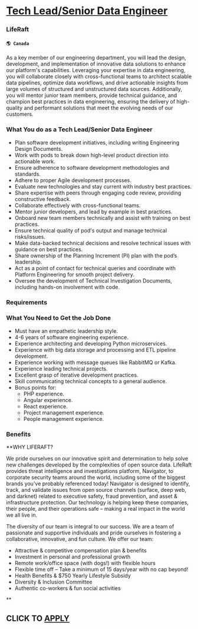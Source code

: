 # [Tech Lead/Senior Data Engineer](https://www.remotewlb.com/apply/tech-lead-senior-data-engineer-51864)  
### LifeRaft  
#### `🌎 Canada`  

As a key member of our engineering department, you will lead the design, development, and implementation of innovative data solutions to enhance our platform's capabilities. Leveraging your expertise in data engineering, you will collaborate closely with cross-functional teams to architect scalable data pipelines, optimize data workflows, and drive actionable insights from large volumes of structured and unstructured data sources. Additionally, you will mentor junior team members, provide technical guidance, and champion best practices in data engineering, ensuring the delivery of high-quality and performant solutions that meet the evolving needs of our customers.

### What You do as a Tech Lead/Senior Data Engineer

  * Plan software development initiatives, including writing Engineering Design Documents.
  * Work with pods to break down high-level product direction into actionable work.
  * Ensure adherence to software development methodologies and standards.
  * Adhere to proper Agile development processes.
  * Evaluate new technologies and stay current with industry best practices.
  * Share expertise with peers through engaging code review, providing constructive feedback.
  * Collaborate effectively with cross-functional teams.
  * Mentor junior developers, and lead by example in best practices.
  * Onboard new team members technically and assist with training on best practices.
  * Ensure technical quality of pod's output and manage technical risks/issues.
  * Make data-backed technical decisions and resolve technical issues with guidance on best practices.
  * Share ownership of the Planning Increment (PI) plan with the pod’s leadership.
  * Act as a point of contact for technical queries and coordinate with Platform Engineering for smooth project delivery.
  * Oversee the development of Technical Investigation Documents, including hands-on involvement with code.

### Requirements

### What You Need to Get the Job Done

  * Must have an empathetic leadership style.
  * 4-6 years of software engineering experience.
  * Experience architecting and developing Python microservices.
  * Experience with big data storage and processing and ETL pipeline development.
  * Experience working with message queues like RabbitMQ or Kafka.
  * Experience leading technical projects.
  * Excellent grasp of iterative development practices.
  * Skill communicating technical concepts to a general audience.
  * Bonus points for:
    * PHP experience.
    * Angular experience.
    * React experience.
    * Project management experience.
    * People management experience.

### Benefits

 **WHY LIFERAFT?

We pride ourselves on our innovative spirit and determination to help solve new challenges developed by the complexities of open source data. LifeRaft provides threat intelligence and investigations platform, Navigator, to corporate security teams around the world, including some of the biggest brands you've probably referenced today! Navigator is designed to identify, track, and validate issues from open source channels (surface, deep web, and darknet) related to executive safety, fraud prevention, and asset & infrastructure protection. Our technology is helping keep these companies, their people, and their operations safe – making a real impact in the world we all live in.  
  
The diversity of our team is integral to our success. We are a team of passionate and supportive individuals and pride ourselves in fostering a collaborative, innovative, and fun culture. We offer our team:

  * Attractive & competitive compensation plan & benefits
  * Investment in personal and professional growth
  * Remote work/office space (with dogs!) with flexible hours
  * Flexible time off – Take a minimum of 15 days/year with no cap beyond!
  * Health Benefits & $750 Yearly Lifestyle Subsidy
  * Diversity & Inclusion Committee
  * Authentic co-workers & fun social activities

**

  
## CLICK TO [APPLY](https://www.remotewlb.com/apply/tech-lead-senior-data-engineer-51864)

